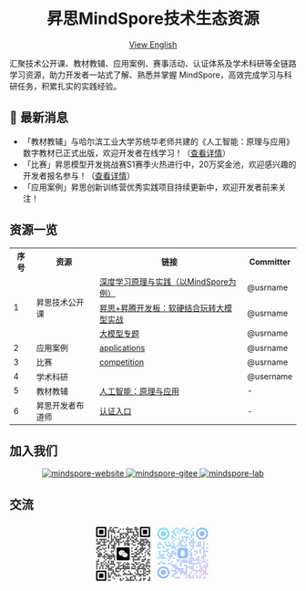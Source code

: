 <div align=center>
  <h1>昇思MindSpore技术生态资源</h1>
  <p><a href="./README_EN.md">View English</a></p>
</div>

<p>汇聚技术公开课、教材教辅、应用案例、赛事活动、认证体系及学术科研等全链路学习资源，助力开发者一站式了解、熟悉并掌握 MindSpore，高效完成学习与科研任务，积累扎实的实践经验。</p>

## 📢 最新消息


- 「教材教辅」与哈尔滨工业大学苏统华老师共建的《人工智能：原理与应用》数字教材已正式出版，欢迎开发者在线学习！（[查看详情](https://e.huawei.com/cn/talent/outPage/#/sxz-course/home?courseId=K--4yKm9T9VTCjwXOw5VyL66JpI)）
- 「比赛」昇思模型开发挑战赛S1赛季火热进行中，20万奖金池，欢迎感兴趣的开发者报名参与！（[查看详情](https://www.hiascend.com/developer/contests/details/21ffd6733ab54dc4b6b686a242c5d586?module=0d9953a460e14a70be89dd6f3637f487)）
- 「应用案例」昇思创新训练营优秀实践项目持续更新中，欢迎开发者前来关注！

## 资源一览

<table>
    <tr>
        <th>序号</th>
        <th>资源</th>
        <th>链接</th>
        <th>Committer</th>
    </tr>
    <tr>
        <td rowspan="3">1</td>
        <td rowspan="3">昇思技术公开课</td>
        <td><a href="">深度学习原理与实践（以MindSpore为例）</a></td>
        <td>@usrname</td>
    </tr>
    <tr>
        <td><a href="https://github.com/mindspore-courses/orange-pi-mindspore">昇思+昇腾开发板：软硬结合玩转大模型实战</a></td>
        <td>@usrname</td>
    </tr>
    <tr>
        <td><a href="https://github.com/mindspore-courses/step_into_llm">大模型专题</a></td>
        <td>@usrname</td>
    </tr>
    <tr>
        <td>2</td>
        <td>应用案例</td>
        <td><a href="https://github.com/mindspore-courses/applications">applications</a></td>
        <td>@usrname</td>
    </tr>
    <tr>
        <td>3</td>
        <td>比赛</td>
        <td><a href="https://github.com/mindspore-courses/competition">competition</a></td>
        <td>@usrname</td>
    </tr>
    <tr>
        <td>4</td>
        <td>学术科研</td>
        <td></td>
        <td>@username</td>
    </tr>
    <tr>
        <td>5</td>
        <td>教材教辅</td>
        <td><a href="https://e.huawei.com/cn/talent/outPage/#/sxz-course/home?courseId=K--4yKm9T9VTCjwXOw5VyL66JpI">人工智能：原理与应用</a></td>
        <td>-</td>
    <tr>
        <td>6</td>
        <td>昇思开发者布道师</td>
        <td><a href="https://www.mindspore.cn/developers">认证入口</a></td>
        <td>-</td>
    </tr>

</table>


## 加入我们

<div align=center>
  <a href="https://www.mindspore.cn/">
    <img alt="mindspore-website" src="https://github.com/mindspore-courses/.github/blob/master/profile/mindspore-website.png" width="27%">
  </a>
  <a href="https://gitee.com/mindspore">
    <img alt="mindspore-gitee" src="https://github.com/mindspore-courses/.github/blob/master/profile/mindspore-gitee.png" width="30%">
  </a>
  <a href="https://github.com/mindspore-lab">
    <img alt="mindspore-lab" src="https://github.com/mindspore-courses/.github/blob/master/profile/mindspore-lab.png" width="30%">
  </a>
</div>

## 交流

<div align=center>
<img alt="wechat-assistant" src="./images/wechat_assistant.png" width="20%">
<img alt="qq-group-chat" src="./images/qq_group_chat.png" width="20%">
</div>